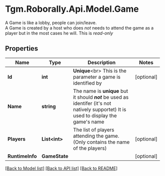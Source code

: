 # Tgm.Roborally.Api.Model.Game
A Game is like a lobby, people can join/leave.<br> A Game is created by a host who does *not* needs to attend the game as a player but in the most cases he will. This is *read-only*

## Properties

Name | Type | Description | Notes
------------ | ------------- | ------------- | -------------
**Id** | **int** | **Unique**&lt;br&gt; This is the parameter a game is identified by | [optional] 
**Name** | **string** | The name is **unique** but it should ***not*** be used as identifer (it&#39;s not natively supportet) It is used to display the game&#39;s name | 
**Players** | **List&lt;int&gt;** | The list of players attending the game. (Only contains the name of the players) | [optional] 
**RuntimeInfo** | **GameState** |  | [optional] 

[[Back to Model list]](../README.md#documentation-for-models) [[Back to API list]](../README.md#documentation-for-api-endpoints) [[Back to README]](../README.md)

